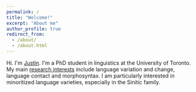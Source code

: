 ```yaml
---
permalink: /
title: "Welcome!"
excerpt: "About me"
author_profile: true
redirect_from: 
  - /about/
  - /about.html
---
```


Hi. I'm [Justin](names). I'm a PhD student in linguistics at the University of Toronto. My main [research interests](research) include language variation and change, language contact and morphosyntax. I am particularly interested in minoritized language varieties, especially in the Sinitic family.
